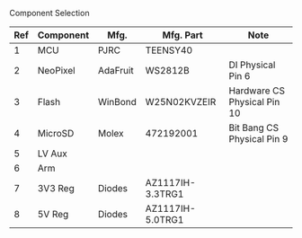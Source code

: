 Component Selection

| Ref | Component | Mfg. | Mfg. Part|Note|
|-----|-----------|------|----------|----|
|1|MCU|PJRC|TEENSY40||
|2|NeoPixel|AdaFruit|WS2812B|DI Physical Pin 6|
|3|Flash|WinBond|W25N02KVZEIR|Hardware CS Physical Pin 10|
|4|MicroSD|Molex|472192001|Bit Bang CS Physical Pin 9|
|5|LV Aux| | ||
|6|Arm| | ||
|7|3V3 Reg|Diodes|AZ1117IH-3.3TRG1||
|8|5V Reg|Diodes|AZ1117IH-5.0TRG1||
